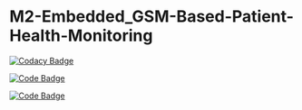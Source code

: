 # M2-Embedded_GSM-Based-Patient-Health-Monitoring
[![Codacy Badge](https://app.codacy.com/project/badge/Grade/d210c620ca8c49b5a727e2a95dedb13a)](https://www.codacy.com/gh/y2899/M2-Embedded_GSM-Based-Patient-Health-Monitoring/dashboard?utm_source=github.com&amp;utm_medium=referral&amp;utm_content=y2899/M2-Embedded_GSM-Based-Patient-Health-Monitoring&amp;utm_campaign=Badge_Grade)

[![Code Badge](https://api.codiga.io/project/30316/status/svg)](https://app.codiga.io/public/project/30316/M2-Embedded_GSM-Based-Patient-Health-Monitoring/dashboard)

[![Code Badge](https://api.codiga.io/project/30316/score/svg)](https://app.codiga.io/public/project/30316/M2-Embedded_GSM-Based-Patient-Health-Monitoring/dashboard)
